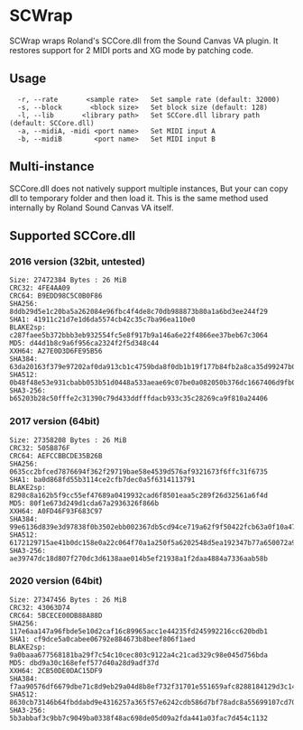 # SCWrap
SCWrap wraps Roland's SCCore.dll from the Sound Canvas VA plugin. It restores support for 2 MIDI ports and XG mode by patching code.

## Usage
```
  -r, --rate       <sample rate>   Set sample rate (default: 32000)
  -s, --block       <block size>   Set block size (default: 128)
  -l, --lib       <library path>   Set SCCore.dll library path (default: SCCore.dll)
  -a, --midiA, -midi <port name>   Set MIDI input A
  -b, --midiB        <port name>   Set MIDI input B
```

## Multi-instance
SCCore.dll does not natively support multiple instances, But your can copy dll to temporary folder and then load it. This is the same method used internally by Roland Sound Canvas VA itself.

## Supported SCCore.dll
### 2016 version (32bit, untested)
```
Size: 27472384 Bytes : 26 MiB
CRC32: 4FE4AA09
CRC64: B9EDD98C5C0B0F86
SHA256: 8ddb29d5e1c20ba5a262084e96fbc4f4de8c70db988873b80a1a6bd3ee244f29
SHA1: 41911c21d7e1d6da5574cb42c35c7ba96ea110e0
BLAKE2sp: c287faee5b372bbb3eb932554fc5e8f917b9a146a6e22f4866ee37beb67c3064
MD5: d44d1b8c9a6f956ca2324f2f5d348c44
XXH64: A27E0D3D6FE95B56
SHA384: 63da20163f379e97202af0da913cb1c4759bda8f0db1b19f177b84fb2a8ca35d99247b0147c573d9475b35d498cba1f3
SHA512: 0b48f48e53e931cbabb053b51d0448a533aeae69c07be0a082050b376dc1667406d9fb0f73529c74f992d6e727f8a814d4be56bfab1c7d636d53eebc6a6ee10c
SHA3-256: b65203b28c50fffe2c31390c79d433ddfffdacb933c35c28269ca9f810a24406
```
### 2017 version (64bit)
```
Size: 27358208 Bytes : 26 MiB
CRC32: 505B876F
CRC64: AEFCCBBCDE35B26B
SHA256: 0635cc2bfced7876694f362f29719bae58e4539d576af9321673f6ffc31f6735
SHA1: ba0d868fd55b3114ce2cfb7dec0a5f6314113791
BLAKE2sp: 8298c8a162b5f9cc55ef47689a0419932cad6f8501eaa5c289f26d32561a6f4d
MD5: 80f1e673d249d1cda67a2936326f866b
XXH64: A0FD46F93F683C97
SHA384: 99e6136d839e3d97838f0b3502ebb002367db5cd94ce719a62f9f50422fcb63a0f10a47460d690204c23158cf49ddd01
SHA512: 6172129715ae41b0dc158e0a22c064f70a1a250f5a6202548d5ea192347b77a650072a9185630c07f96dc0906553289e630767634f4d80d148bf561a110b3577
SHA3-256: ae39747dc18d807f270dc3d6138aae014b5ef21938a1f2daa4884a7336aab58b
```
### 2020 version (64bit)
```
Size: 27347456 Bytes : 26 MiB
CRC32: 43063D74
CRC64: 5BCECE00DB88A88D
SHA256: 117e6aa147a96fbde5e10d2caf16c89965acc1e44235fd245992216cc620bdb1
SHA1: cf9dce5a0cabee06792e884673b8beef806f1aed
BLAKE2sp: 9a0baaa677568181ba29f7c54c10cec803c9122a4c21cad329c98e045d756bda
MD5: dbd9a30c168efef577d40a28d9adf37d
XXH64: 2CB50DE0DAC15DF9
SHA384: f7aa90576df6679dbe71c8d9eb29a04d8b8ef732f31701e551659afc8288184129d3c14fb7ca374e8bb2b9df27de6782
SHA512: 8630cb73146b64fbddabd9e4316257a365f57e6242cdb586d7bf78adc8a55699107cd708f8442d3a720ee17662bb9f13fe35bd5ce2250b9d82d0efe51e4e34dc
SHA3-256: 5b3abbaf3c9bb7c9049ba0338f48ac698de05d09a2fda441a03fac7d454c1132
```